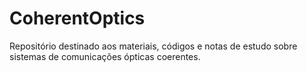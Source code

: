 # CoherentOptics
Repositório destinado aos materiais, códigos e notas de estudo sobre sistemas de comunicações ópticas coerentes.
